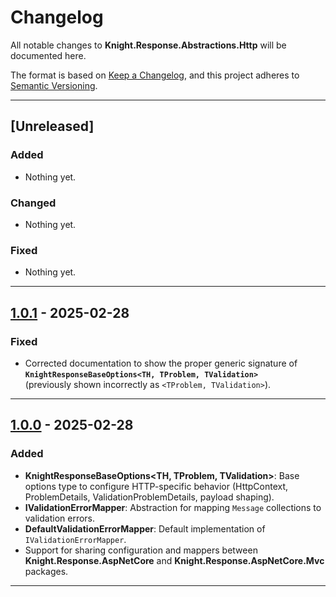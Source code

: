 # Changelog

All notable changes to **Knight.Response.Abstractions.Http** will be documented here.

The format is based on [Keep a Changelog](https://keepachangelog.com/en/1.0.0/), and this project adheres to [Semantic Versioning](https://semver.org/spec/v2.0.0.html).

---

## [Unreleased]

### Added
- Nothing yet.

### Changed
- Nothing yet.

### Fixed
- Nothing yet.

---

## [1.0.1] - 2025-02-28

### Fixed
- Corrected documentation to show the proper generic signature of  
  **`KnightResponseBaseOptions<TH, TProblem, TValidation>`**  
  (previously shown incorrectly as `<TProblem, TValidation>`).

---

## [1.0.0] - 2025-02-28

### Added
* **KnightResponseBaseOptions<TH, TProblem, TValidation>**: Base options type to configure HTTP-specific behavior (HttpContext, ProblemDetails, ValidationProblemDetails, payload shaping).
* **IValidationErrorMapper**: Abstraction for mapping `Message` collections to validation errors.
* **DefaultValidationErrorMapper**: Default implementation of `IValidationErrorMapper`.
* Support for sharing configuration and mappers between **Knight.Response.AspNetCore** and **Knight.Response.AspNetCore.Mvc** packages.

---

[1.0.1]: https://github.com/KnightBadaru/Knight.Response/releases/tag/abstractions-http-v1.0.1
[1.0.0]: https://github.com/KnightBadaru/Knight.Response/releases/tag/abstractions-http-v1.0.0